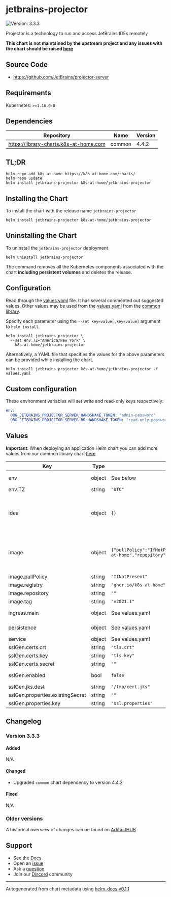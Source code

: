 # jetbrains-projector

![Version: 3.3.3](https://img.shields.io/badge/Version-3.3.3-informational?style=flat-square)

Projector is a technology to run and access JetBrains IDEs remotely

**This chart is not maintained by the upstream project and any issues with the chart should be raised [here](https://github.com/k8s-at-home/charts/issues/new/choose)**

## Source Code

* <https://github.com/JetBrains/projector-server>

## Requirements

Kubernetes: `>=1.16.0-0`

## Dependencies

| Repository | Name | Version |
|------------|------|---------|
| https://library-charts.k8s-at-home.com | common | 4.4.2 |

## TL;DR

```console
helm repo add k8s-at-home https://k8s-at-home.com/charts/
helm repo update
helm install jetbrains-projector k8s-at-home/jetbrains-projector
```

## Installing the Chart

To install the chart with the release name `jetbrains-projector`

```console
helm install jetbrains-projector k8s-at-home/jetbrains-projector
```

## Uninstalling the Chart

To uninstall the `jetbrains-projector` deployment

```console
helm uninstall jetbrains-projector
```

The command removes all the Kubernetes components associated with the chart **including persistent volumes** and deletes the release.

## Configuration

Read through the [values.yaml](./values.yaml) file. It has several commented out suggested values.
Other values may be used from the [values.yaml](https://github.com/k8s-at-home/library-charts/tree/main/charts/stable/common/values.yaml) from the [common library](https://github.com/k8s-at-home/library-charts/tree/main/charts/stable/common).

Specify each parameter using the `--set key=value[,key=value]` argument to `helm install`.

```console
helm install jetbrains-projector \
  --set env.TZ="America/New York" \
    k8s-at-home/jetbrains-projector
```

Alternatively, a YAML file that specifies the values for the above parameters can be provided while installing the chart.

```console
helm install jetbrains-projector k8s-at-home/jetbrains-projector -f values.yaml
```

## Custom configuration
  These environment variables will set write and read-only keys respectively:
  ```yaml
  env:
    ORG_JETBRAINS_PROJECTOR_SERVER_HANDSHAKE_TOKEN: "admin-password"
    ORG_JETBRAINS_PROJECTOR_SERVER_RO_HANDSHAKE_TOKEN: "read-only-password"
  ```

## Values

**Important**: When deploying an application Helm chart you can add more values from our common library chart [here](https://github.com/k8s-at-home/library-charts/tree/main/charts/stable/common)

| Key | Type | Default | Description |
|-----|------|---------|-------------|
| env | object | See below | environment variables. See [image docs](https://github.com/JetBrains/projector-docker) for more details. |
| env.TZ | string | `"UTC"` | Set the container timezone |
| idea | object | `{}` | IDE settings overrides. See the prospective IDE docs (like pycharm)[https://www.jetbrains.com/help/pycharm/tuning-the-ide.html#common-platform-properties] for more info. Default config paths will be /config/* E.G. `idea.system.path=/config/system` |
| image | object | `{"pullPolicy":"IfNotPresent","registry":"ghcr.io/k8s-at-home","repository":"","tag":"v2021.1"}` |  IMPORTANT NOTE This chart inherits from our common library chart. You can check the default values/options here: https://github.com/k8s-at-home/library-charts/tree/main/charts/stable/common/values.yaml See list of available images [here](ttps://github.com/orgs/k8s-at-home/packages?tab=packages&q=projector) |
| image.pullPolicy | string | `"IfNotPresent"` | image pull policy |
| image.registry | string | `"ghcr.io/k8s-at-home"` | image registry |
| image.repository | string | `""` | image repository. *MUST SPECIFY AN IMAGE* |
| image.tag | string | `"v2021.1"` | image tag |
| ingress.main | object | See values.yaml | Enable and configure ingress settings for the chart under this key. |
| persistence | object | See values.yaml | Configure persistence settings for the chart under this key. |
| service | object | See values.yaml | Configures service settings for the chart. |
| sslGen.certs.crt | string | `"tls.crt"` | key that holds the tls crt |
| sslGen.certs.key | string | `"tls.key"` | key that holds the tls key |
| sslGen.certs.secret | string | `""` | name of secret to mount that has the TLS certs |
| sslGen.enabled | bool | `false` | enable automatic conversion of mounted TLS certs to JKS for WSS protocol |
| sslGen.jks.dest | string | `"/tmp/cert.jks"` | location of generated cert.jks used |
| sslGen.properties.existingSecret | string | `""` | pre-existing ssl.properties secret |
| sslGen.properties.key | string | `"ssl.properties"` | key that holds ssl.properties file |

## Changelog

### Version 3.3.3

#### Added

N/A

#### Changed

* Upgraded `common` chart dependency to version 4.4.2

#### Fixed

N/A

### Older versions

A historical overview of changes can be found on [ArtifactHUB](https://artifacthub.io/packages/helm/k8s-at-home/jetbrains-projector?modal=changelog)

## Support

- See the [Docs](https://docs.k8s-at-home.com/our-helm-charts/getting-started/)
- Open an [issue](https://github.com/k8s-at-home/charts/issues/new/choose)
- Ask a [question](https://github.com/k8s-at-home/organization/discussions)
- Join our [Discord](https://discord.gg/sTMX7Vh) community

----------------------------------------------
Autogenerated from chart metadata using [helm-docs v0.1.1](https://github.com/k8s-at-home/helm-docs/releases/v0.1.1)
